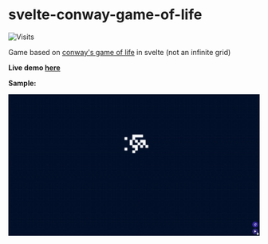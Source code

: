 # svelte-conway-game-of-life
![Visits](https://nkvnu62257.execute-api.ap-south-1.amazonaws.com/production?repo=svelte-conway-game-of-life)

Game based on [conway's game of life](https://en.wikipedia.org/wiki/Conway%27s_Game_of_Life) in svelte (not an infinite grid)

**Live demo [here](https://ecstatic-archimedes-94862e.netlify.app/)**

**Sample:**

![](sample.gif)
